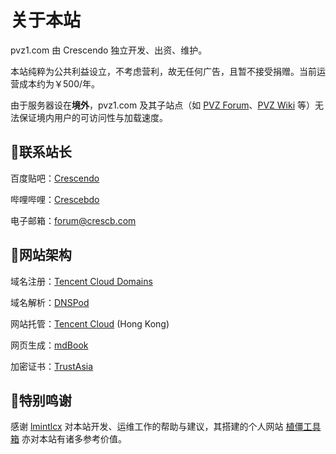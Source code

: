 # 关于本站

pvz1.com 由 Crescendo 独立开发、出资、维护。

本站纯粹为公共利益设立，不考虑营利，故无任何广告，且暂不接受捐赠。当前运营成本约为￥500/年。

由于服务器设在**境外**，pvz1.com 及其子站点（如 [PVZ Forum](https://forum.pvz1.com)、[PVZ Wiki](https://wiki.pvz1.com) 等）无法保证境内用户的可访问性与加载速度。

## 💬联系站长

百度贴吧：[Crescendo](https://tieba.baidu.com/home/main?id=tb.1.45835976.i2nN_vDFETzgKHsz-kEDWw?t=1641894507&fr=pb)

哔哩哔哩：[Crescebdo](https://space.bilibili.com/8252252)

电子邮箱：forum@crescb.com

## 🔨网站架构
域名注册：[Tencent Cloud Domains](https://www.tencentcloud.com/en/products/domain)

域名解析：[DNSPod](https://www.dnspod.cn/)

网站托管：[Tencent Cloud](https://cloud.tencent.com/product/lighthouse) (Hong Kong)

网页生成：[mdBook](https://github.com/rust-lang/mdBook)

加密证书：[TrustAsia](https://www.trustasia.com/)

## 🌹特别鸣谢

感谢 [lmintlcx](https://space.bilibili.com/4886047) 对本站开发、运维工作的帮助与建议，其搭建的个人网站 [植僵工具箱](https://pvz.tools/) 亦对本站有诸多参考价值。